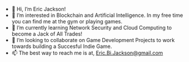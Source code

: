 - 👋 Hi, I’m Eric Jackson!
- 👀 I’m interested in Blockchain and Artificial Intelligence. In my free time you can find me at the gym or playing games.
- 🌱 I’m currently learning Network Security and Cloud Computing to become a Jack of All Trades! 
- 💞️ I’m looking to collaborate on Game Development Projects to work towards building a Succesful Indie Game. 
- 📫 The best way to reach me is at, Eric.Bi.Jackson@gmail.com

<!---
EricxJackson/EricxJackson is a ✨ special ✨ repository because its `README.md` (this file) appears on your GitHub profile.
You can click the Preview link to take a look at your changes.
--->
